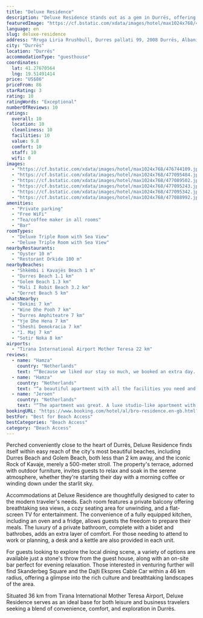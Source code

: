 ```yaml
---
title: "Deluxe Residence"
description: "Deluxe Residence stands out as a gem in Durrës, offering guests a refreshing retreat just steps away from the shimmering shores of Shkëmbi i Kavajës Beach."
featuredImage: "https://cf.bstatic.com/xdata/images/hotel/max1024x768/476744109.jpg?k=a81b73ce9d0c174e2f0f83f3d222c199aafddeac5727cca1cd2124c8f40ababe&o=&hp=1"
language: en
slug: deluxe-residence
address: "Rruga Liria Rrushbull, Durres pallati 99, 2008 Durrës, Albania"
city: "Durrës"
location: "Durrës"
accommodationType: "guesthouse"
coordinates:
  lat: 41.27670564
  lng: 19.51491414
price: "US$86"
priceFrom: 86
starRating: 3
rating: 10
ratingWords: "Exceptional"
numberOfReviews: 10
ratings:
  overall: 10
  location: 10
  cleanliness: 10
  facilities: 10
  value: 9.8
  comfort: 10
  staff: 10
  wifi: 0
images:
  - "https://cf.bstatic.com/xdata/images/hotel/max1024x768/476744109.jpg?k=a81b73ce9d0c174e2f0f83f3d222c199aafddeac5727cca1cd2124c8f40ababe&o=&hp=1"
  - "https://cf.bstatic.com/xdata/images/hotel/max1024x768/477095484.jpg?k=bfaf77e0ccbfacab280c09647f70f46d2f92e5f9d99d066241cd966989dc69ff&o=&hp=1"
  - "https://cf.bstatic.com/xdata/images/hotel/max1024x768/477089502.jpg?k=064f96b8be719bf4ad769d979b3a82d4a4c3c2005572e2e5f222022b1df4cf16&o=&hp=1"
  - "https://cf.bstatic.com/xdata/images/hotel/max1024x768/477095243.jpg?k=db1f4963f1ff6ca09ecf37c9f4989c98dbf640ae8c930880eaec475c22141706&o=&hp=1"
  - "https://cf.bstatic.com/xdata/images/hotel/max1024x768/477095342.jpg?k=a818cb13daebe61a76cc4385dfaaf2c2712985aa6578a2c8997be2b02dc4fc5c&o=&hp=1"
  - "https://cf.bstatic.com/xdata/images/hotel/max1024x768/477088992.jpg?k=866ef41ba12e8acf5af0d39303a121d7fe2e9b0752865d286c798f02494f206e&o=&hp=1"
amenities:
  - "Private parking"
  - "Free WiFi"
  - "Tea/coffee maker in all rooms"
  - "Bar"
roomTypes:
  - "Deluxe Triple Room with Sea View"
  - "Deluxe Triple Room with Sea View"
nearbyRestaurants:
  - "Oyster 10 m"
  - "Restorant Orkide 100 m"
nearbyBeaches:
  - "Shkëmbi i Kavajës Beach 1 m"
  - "Durres Beach 1.1 km"
  - "Golem Beach 1.3 km"
  - "Mali I Robit Beach 3.2 km"
  - "Qerret Beach 5 km"
whatsNearby:
  - "Bekimi 7 km"
  - "Wine Dhe Pooh 7 km"
  - "Durres Amphiteatre 7 km"
  - "Yje Dhe Hena 7 km"
  - "Sheshi Demokracia 7 km"
  - "1. Maj 7 km"
  - "Sotir Noka 8 km"
airports:
  - "Tirana International Airport Mother Teresa 22 km"
reviews:
  - name: "Hamza"
    country: "Netherlands"
    text: "“Because we liked our stay so much, we booked an extra day. great stay! There is also a supermarket in the complex which makes everything easier.”"
  - name: "Hamza"
    country: "Netherlands"
    text: "“a beautiful apartment with all the facilities you need and super clean. beautiful view of the sea. a place where you can completely relax and unwind. we had perfect communication with the owner and if we needed help he was always there for us. In...”"
  - name: "Jeroen"
    country: "Netherlands"
    text: "“The apartment was great. A luxe studio-like apartment with everything you need. A bathroom, a kitchen, a working tv, wifi, everything was very good. Also small things like an electric kettle, a washing machine etc. The balcony was also amazing...”"
bookingURL: "https://www.booking.com/hotel/al/bro-residence.en-gb.html?aid=8035640"
bestFor: "Best for Beach Access"
bestCategories: "Beach Access"
category: "Beach Access"
---
```


Perched conveniently close to the heart of Durrës, Deluxe Residence finds itself within easy reach of the city's most beautiful beaches, including Durres Beach and Golem Beach, both less than 2 km away, and the iconic Rock of Kavaje, merely a 500-meter stroll. The property's terrace, adorned with outdoor furniture, invites guests to relax and soak in the serene atmosphere, whether they're starting their day with a morning coffee or winding down under the starlit sky.

Accommodations at Deluxe Residence are thoughtfully designed to cater to the modern traveler's needs. Each room features a private balcony offering breathtaking sea views, a cozy seating area for unwinding, and a flat-screen TV for entertainment. The convenience of a fully equipped kitchen, including an oven and a fridge, allows guests the freedom to prepare their meals. The luxury of a private bathroom, complete with a bidet and bathrobes, adds an extra layer of comfort. For those needing to attend to work or planning, a desk and a kettle are also provided in each unit.

For guests looking to explore the local dining scene, a variety of options are available just a stone's throw from the guest house, along with an on-site bar perfect for evening relaxation. Those interested in venturing further will find Skanderbeg Square and the Dajti Ekspres Cable Car within a 46 km radius, offering a glimpse into the rich culture and breathtaking landscapes of the area.

Situated 36 km from Tirana International Mother Teresa Airport, Deluxe Residence serves as an ideal base for both leisure and business travelers seeking a blend of convenience, comfort, and exploration in Durrës.